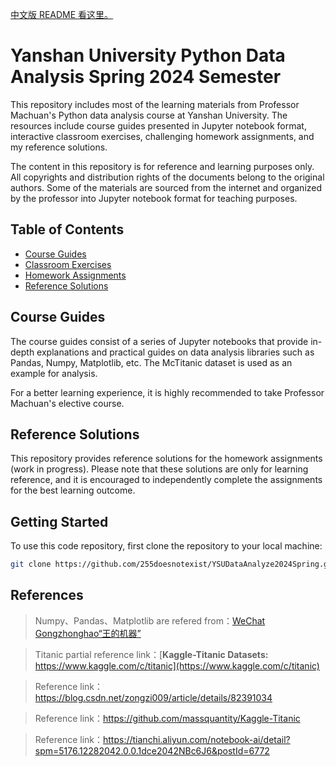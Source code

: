[中文版 README 看这里。](https://github.com/255doesnotexist/YSUDataAnalyze2024Spring/blob/main/README_zh-CN.md)

# Yanshan University Python Data Analysis Spring 2024 Semester

This repository includes most of the learning materials from Professor Machuan's Python data analysis course at Yanshan University. The resources include course guides presented in Jupyter notebook format, interactive classroom exercises, challenging homework assignments, and my reference solutions.

The content in this repository is for reference and learning purposes only. All copyrights and distribution rights of the documents belong to the original authors. Some of the materials are sourced from the internet and organized by the professor into Jupyter notebook format for teaching purposes.

## Table of Contents

- [Course Guides](#course-guides)
- [Classroom Exercises](#classroom-exercises)
- [Homework Assignments](#homework-assignments)
- [Reference Solutions](#reference-solutions)

## Course Guides

The course guides consist of a series of Jupyter notebooks that provide in-depth explanations and practical guides on data analysis libraries such as Pandas, Numpy, Matplotlib, etc. The McTitanic dataset is used as an example for analysis.

For a better learning experience, it is highly recommended to take Professor Machuan's elective course.

## Reference Solutions

This repository provides reference solutions for the homework assignments (work in progress). Please note that these solutions are only for learning reference, and it is encouraged to independently complete the assignments for the best learning outcome.

## Getting Started

To use this code repository, first clone the repository to your local machine:

```bash
git clone https://github.com/255doesnotexist/YSUDataAnalyze2024Spring.git
```

## References

> Numpy、Pandas、Matplotlib are refered from：[WeChat Gongzhonghao“王的机器”](https://mp.weixin.qq.com/s/Fo-UIGnsoU2nBVLxSw_nVw)

> Titanic partial reference link：[**Kaggle-Titanic Datasets:**  https://www.kaggle.com/c/titanic](https://www.kaggle.com/c/titanic)

> Reference link：https://blog.csdn.net/zongzi009/article/details/82391034

> Reference link：https://github.com/massquantity/Kaggle-Titanic

> Reference link：https://tianchi.aliyun.com/notebook-ai/detail?spm=5176.12282042.0.0.1dce2042NBc6J6&postId=6772 